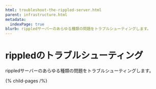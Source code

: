 ```yaml
---
html: troubleshoot-the-rippled-server.html
parent: infrastructure.html
metadata:
  indexPage: true
blurb: rippledサーバーのあらゆる種類の問題をトラブルシューティングします。
---
```

# rippledのトラブルシューティング

rippledサーバーのあらゆる種類の問題をトラブルシューティングします。


{% child-pages /%}
